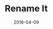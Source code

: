 ---
date: 2018-04-09
title: Rename It
link: http://rodi01.github.io/RenameIt/
image: ./images/rename-it.jpg
description: Keep your Sketch files organized, batch rename layers and artboards. Sequentially rename layers in either ascending or descending order. Rename Multiple layers at once.
tags:
- sketch
type: Plugin

# ================================
# TOOLS CATEGORIES AVAILABLE
# ================================
# - design
# - development
# - documentation
# - frameworks
# - sketch
#   type: Plugin
#   type: Sketch File
# ================================
---